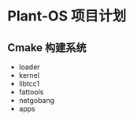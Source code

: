 # Plant-OS 项目计划

## Cmake 构建系统

* loader <Badge type="tip" text="Implemented" />
* kernel <Badge type="tip" text="Implemented" />
* libtcc1 <Badge type="tip" text="Implemented" />
* fattools <Badge type="tip" text="Implemented" />
* netgobang <Badge type="tip" text="Implemented" />
* apps <Badge type="warning" text="todo" />